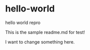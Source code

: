 # hello-world
hello world repro

This is the sample readme.md for test!

I want to change something here.
